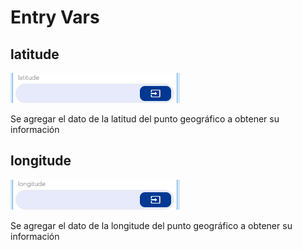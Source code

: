 # Entry Vars

## latitude

![](../../../../.gitbook/assets/image%20%28642%29.png)

Se agregar el dato de la latitud del punto geográfico a obtener su información

## longitude

![](../../../../.gitbook/assets/image%20%28650%29.png)

Se agregar el dato de la longitude del punto geográfico a obtener su información

